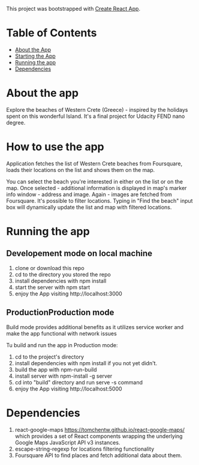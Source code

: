 This project was bootstrapped with [Create React App](https://github.com/facebookincubator/create-react-app).

# Table of Contents

- [About the App](#about-the-app)
- [Starting the App](#how-to-use-tha-app)
- [Running the app](#running-the-app)
- [Dependencies](#dependencies)

# About the app

Explore the beaches of Western Crete (Greece) - inspired by the holidays spent on this wonderful Island.
It's a final project for Udacity FEND nano degree.

# How to use the app

Application fetches the list of Western Crete beaches from Foursquare, loads their locations on the list and shows them on the map.

You can select the beach you're interested in either on the list or on the map. Once selected - additional information is displayed in map's marker info window - address and image. Again - images are fetched from Foursquare.
It's possible to filter locations. Typing in "Find the beach" input box will dynamically update the list and map with filtered locations.

# Running the app

## Developement mode on local machine

1. clone or download this repo
2. cd to the directory you stored the repo
3. install dependencies with npm install
4. start the server with npm start
5. enjoy the App visiting http://localhost:3000

## ProductionProduction mode

Build mode provides additional benefits as it utilizes service worker and make the app functional with network issues

Tu build and run the app in Production mode:

1. cd to the project's directory
2. install dependencies with npm install if you not yet didn't.
3. build the app with npm-run-build
4. install server with npm-install -g server
5. cd into "build" directory and run serve -s command
6. enjoy the App visiting http://localhost:5000

# Dependencies

1. react-google-maps https://tomchentw.github.io/react-google-maps/
which provides a set of React components wrapping the underlying Google Maps JavaScript API v3 instances.
2. escape-string-regexp for locations filtering functionality
3. Foursquare API to find places and fetch additional data about them.
